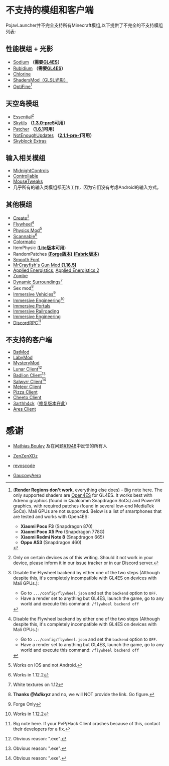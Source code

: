 # 不支持的模组和客户端
PojavLauncher并不完全支持所有Minecraft模组,以下提供了不完全的不支持模组列表:

## 性能模组 + 光影
- [Sodium](https://www.curseforge.com/minecraft/mc-mods/sodium) **（需要[GL4ES](https://www.mediafire.com/folder/n004fh6pxuxk8/Sodium_1.17%2B)）**
- [Rubidium](https://www.curseforge.com/minecraft/mc-mods/rubidium/files) **（需要[GL4ES](https://www.mediafire.com/folder/jcyrf8l0osn4m/Rubidium_1.17%2B)）**
- [Chlorine](https://www.curseforge.com/minecraft/mc-mods/chlorine)
- [ShadersMod（GLSL光影）](https://www.minecraftforum.net/forums/mapping-and-modding-java-edition/minecraft-mods/1286604-shaders-mod-updated-by-karyonix)
- [OptiFine](https://optifine.net/home)[^1]

## 天空岛模组
- [Essential](https://essential.gg/)[^2]
- [Skytils](https://github.com/Skytils/SkytilsMod) **（[1.3.0-pre5](https://github.com/Skytils/SkytilsMod/releases/download/v1.3.0-pre5/Skytils-1.3.0-pre5.jar)可用）**
- [Patcher](https://github.com/Sk1erLLC/Patcher) **（[1.6.1](https://www.mediafire.com/file/7a3gubce278k338/Patcher-1.6.1_1.8.9.jar/file)可用）**
- [NotEnoughUpdates](https://github.com/Moulberry/NotEnoughUpdates/releases) **（[2.1.1-pre-1](https://www.mediafire.com/file/u0l09df4riulu2w/NotEnoughUpdates-2.1.1-pre-1.jar/file)可用）**
- [Skyblock Extras](https://sbewebsite.appspot.com/)

## 输入相关模组
- [MidnightControls](https://github.com/TeamMidnightDust/MidnightControls/releases)
- [Controllable](https://www.curseforge.com/minecraft/mc-mods/controllable)
- [MouseTweaks](https://www.curseforge.com/minecraft/mc-mods/mouse-tweaks)
- 几乎所有的输入类模组都无法工作，因为它们没有考虑Android的输入方式。

## 其他模组
- [Create](https://www.curseforge.com/minecraft/mc-mods/create)[^3]
- [Flywheel](https://www.curseforge.com/minecraft/mc-mods/flywheel)[^3]
- [Physics Mod](https://www.curseforge.com/minecraft/mc-mods/physics-mod)[^4]
- [Scannable](https://www.curseforge.com/minecraft/mc-mods/scannable)[^5]
- [Colormatic](https://www.curseforge.com/minecraft/mc-mods/colormatic)
- ItemPhysic (**[Lite版本](https://www.curseforge.com/minecraft/mc-mods/itemphysic-lite)可用**)
- RandomPatches [**(Forge版本)**](https://www.curseforge.com/minecraft/mc-mods/randompatches-forge) [**(Fabric版本)**](https://www.curseforge.com/minecraft/mc-mods/randompatches-fabric)
- [Smooth Font](https://www.curseforge.com/minecraft/mc-mods/smooth-font)
- [MrCrayfish's Gun Mod **(1.16.5)**](https://www.curseforge.com/minecraft/mc-mods/mrcrayfishs-gun-mod)
- [Applied Energistics](https://mcarchive.net/mods/applied-energistics?gvsn=), [Applied Energistics 2](https://www.curseforge.com/minecraft/mc-mods/applied-energistics-2)
- [Zombe](https://forum.feed-the-beast.com/threads/zombe-mod-for-ftb-1-4-7.18012/)
- [Dynamic Surroundings](https://www.curseforge.com/minecraft/mc-mods/dynamic-surroundings)[^6]
- Sex mod[^7] 
- [Immersive Vehicles](https://www.curseforge.com/minecraft/mc-mods/minecraft-transport-simulator)[^8]
- [Immersive Engineering](https://www.curseforge.com/minecraft/mc-mods/immersive-engineering)[^5]
- [Immersive Portals](https://www.curseforge.com/minecraft/mc-mods/immersive-portals-mod)
- [Immersive Railroading](https://www.curseforge.com/minecraft/mc-mods/immersive-railroading)
- [Immersive Engineering](https://www.curseforge.com/minecraft/mc-mods/immersive-engineering)
- [DiscordRPC](https://www.curseforge.com/minecraft/mc-mods/discordrpc)[^9]

## 不支持的客户端

- [BatMod](https://batmod.com/)
- [LabyMod](https://www.labymod.net/en)
- [MysteryMod](https://mysterymod.net/)
- [Lunar Client](https://www.lunarclient.com/)[^10]
- [Badlion Client](https://client.badlion.net/)[^10]
- [Salwyrr Client](https://www.salwyrr.com/)[^10]
- [Meteor Client](https://meteorclient.com/)
- [Pizza Client](https://qolhub.kieruken.dev/) 
- [Cheeto Client](https://qolhub.kieruken.dev/)
- [3arthh4ck](https://github.com/3arthqu4ke/3arthh4ck)（[修复版本在此](https://www.mediafire.com/file/n7ey56j5aued7r0/3arthh4ck-1.8.7-release.jar/file)）
- [Ares Client](https://www.aresclient.com/)

# 感谢

- [Mathias Boulay](https://github.com/Mathias-Boulay/) 及在问题[#1948](https://github.com/PojavLauncherTeam/PojavLauncher/issues/1948)中反馈的所有人

- [ZenZenXDz](https://github.com/ZenZenXDz)

- [revoscode](https://github.com/revoscode)

- [GaucovyAero](https://github.com/GaucovyAero)

[^1]:(**Render Regions don't work**, everything else does) - Big note here. The only supported shaders are [Open4ES](https://www.mediafire.com/folder/cp87zpb3ichj7/Open4ES) for GL4ES. It works best with Adreno graphics (found in Qualcomm Snapdragon SoCs) and PowerVR graphics, with required patches (found in several low-end MediaTek SoCs). Mali GPUs are not supported. Below is a list of smartphones that are tested and works with Open4ES:

	- **Xiaomi Poco F3** (Snapdragon 870)
	- **Xiaomi Poco X5 Pro** (Snapdragon 778G)
	- **Xiaomi Redmi Note 8** (Snapdragon 665)
	- **Oppo A53** (Snapdragon 460)
 [^2]: Only on certain devices as of this writing. Should it not work in your device, please inform it in our issue tracker or in our Discord server.
 [^3]: Disable the Flywheel backend by either one of the two steps (Although despite this, it's completely incompatible with GL4ES on devices with Mali GPUs.):

	- Go to `.../config/flywheel.json` and set the `backend` option to `OFF`.
	- Have a render set to anything but GL4ES, launch the game, go to any world and execute this command: `/flywheel backend off`
 [^4]: Works on IOS and not Android.
 [^5]: Works in 1.12.2
 [^6]: White textures on 1.12
 [^7]: **Thanks *@Adiixyz*** and no, we will NOT provide the link. Go figure.
 [^8]: Forge Only
 [^9]: Big note here. If your PvP/Hack Client crashes because of this, contact their developers for a fix.
 [^10]: Obvious reason: ".exe".
